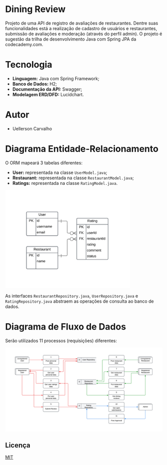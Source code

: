 
# Dining Review
Projeto de uma API de registro de avaliações de restaurantes. Dentre suas funcionalidades está a realização de cadastro de usuários e restaurantes, submissão de avaliações e moderação (através do perfil admin). O projeto é sugestão da trilha de desenvolvimento Java com Spring JPA da codecademy.com.

# Tecnologia
- **Linguagem:** Java com Spring Framework;
- **Banco de Dados:** H2;
- **Documentação da API:** Swagger;
- **Modelagem ERD/DFD:** Lucidchart.

# Autor
- Uellerson Carvalho

# Diagrama Entidade-Relacionamento
O ORM mapeará 3 tabelas diferentes:
- **User:** representada na classe ```UserModel.java```;
- **Restaurant:** representada na classe ```RestaurantModel.java```;
- **Ratings:** representada na classe ```RatingModel.java```.

<img src="erd-dining-review.png" width=400>

As interfaces ```RestaurantRepository.java```, ```UserRepository.java``` e ```RatingRepository.java``` abstraem as operações de consulta ao banco de dados.


# Diagrama de Fluxo de Dados
Serão utilizados 11 processos (requisições) diferentes:

<img src="dfd-dining-review.png" width=700>

## Licença

[MIT](https://choosealicense.com/licenses/mit/)
